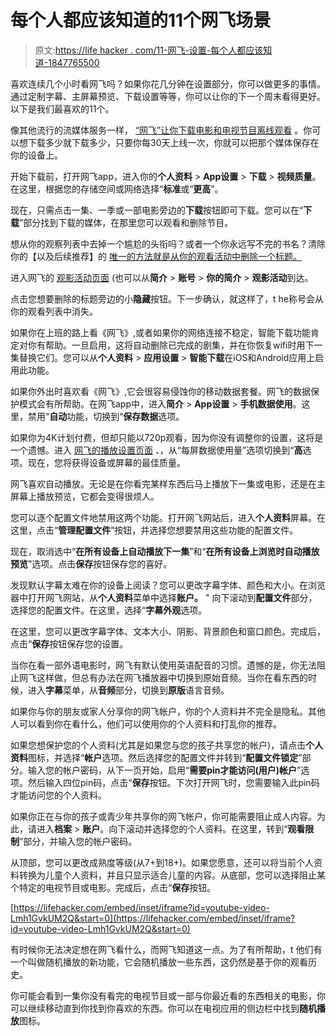 # 每个人都应该知道的11个网飞场景

> 原文:[https://life hacker . com/11-网飞-设置-每个人都应该知道-1847765500](https://lifehacker.com/11-netflix-settings-everyone-should-know-about-1847765500)

喜欢连续几个小时看网飞吗？如果你花几分钟在设置部分，你可以做更多的事情。通过定制字幕、主屏幕预览、下载设置等等，你可以让你的下一个周末看得更好。以下是我们最喜欢的11个。

像其他流行的流媒体服务一样， [“网飞”让你下载电影和电视节目离线观看](https://lifehacker.com/how-to-download-netflix-shows-and-movies-onto-your-lapt-1847677455) 。你可以想下载多少就下载多少，只要你每30天上线一次，你就可以把那个媒体保存在你的设备上。

开始下载前，打开网飞app，进入你的**个人资料** > **App设置** > **下载** > **视频质量**。在这里，根据您的存储空间或网络选择“**标准**或“**更高**”。

现在，只需点击一集、一季或一部电影旁边的**下载**按钮即可下载。您可以在“**下载**”部分找到下载的媒体，在那里您可以观看和删除节目。

想从你的观察列表中去掉一个尴尬的头衔吗？或者一个你永远写不完的书名？清除你的【以及后续推荐】的 [唯一的方法就是从你的观看活动中删除一个标题。](https://lifehacker.com/how-to-edit-your-continue-watching-list-on-every-major-1847348242) 

进入网飞的 [观影活动页面](https://www.netflix.com/WiViewingActivity) (也可以从**简介** > **账号** > **你的简介** > **观影活动**到达。

点击您想要删除的标题旁边的小**隐藏**按钮。下一步确认，就这样了，t he称号会从你的观看列表中消失。

如果你在上班的路上看《网飞》,或者如果你的网络连接不稳定，智能下载功能肯定对你有帮助。一旦启用，这将自动删除已完成的剧集，并在你恢复wifi时用下一集替换它们。您可以从**个人资料** > **应用设置** > **智能下载**在iOS和Android应用上启用此功能。

如果你外出时喜欢看《网飞》,它会很容易侵蚀你的移动数据套餐。网飞的数据保护模式会有所帮助。在网飞app中，进入**简介** > **App设置** > **手机数据使用**。这里，禁用“**自动**功能，切换到“**保存数据**选项。

如果你为4K计划付费，但却只能以720p观看，因为你没有调整你的设置，这将是一个遗憾。进入 [网飞的播放设置页面](https://www.netflix.com/HdToggle) 、，从“每屏数据使用量”选项切换到“**高**选项。现在，您将获得设备或屏幕的最佳质量。

网飞喜欢自动播放。无论是在你看完某样东西后马上播放下一集或电影，还是在主屏幕上播放预览，它都会变得很烦人。

您可以逐个配置文件地禁用这两个功能。打开网飞网站后，进入**个人资料**屏幕。在这里，点击“**管理配置文件**”按钮，并选择您想要禁用这些功能的配置文件。

现在，取消选中“**在所有设备上自动播放下一集**”和“**在所有设备上浏览时自动播放预览**”选项。点击**保存**按钮保存您的喜好。

发现默认字幕太难在你的设备上阅读？您可以更改字幕字体、颜色和大小。在浏览器中打开网飞网站，从**个人资料**菜单中选择**账户。** " 向下滚动到**配置文件**部分，选择您的配置文件。在这里，选择“**字幕外观**选项。

在这里，您可以更改字幕字体、文本大小、阴影、背景颜色和窗口颜色。完成后，点击“**保存**按钮保存您的设置。

当你在看一部外语电影时，网飞有默认使用英语配音的习惯。遗憾的是，你无法阻止网飞这样做，但总有办法在网飞播放器中切换到原始音频。当你在看东西的时候，进入**字幕**菜单，从**音频**部分，切换到**原版**语言音频。

如果你与你的朋友或家人分享你的网飞帐户，你的个人资料并不完全是隐私。其他人可以看到你在看什么，他们可以使用你的个人资料和打乱你的推荐。

如果您想保护您的个人资料(尤其是如果您与您的孩子共享您的帐户)，请点击**个人资料**图标，并选择“**帐户**选项。然后选择您的配置文件并转到“**配置文件锁定**”部分。输入您的帐户密码，从下一页开始，启用“**需要pin才能访问(用户)帐户**”选项。然后输入四位pin码，点击“**保存**按钮。下次打开网飞时，您需要输入此pin码才能访问您的个人资料。

如果你正在与你的孩子或青少年共享你的网飞帐户，你可能需要阻止成人内容。为此，请进入**档案** > **账户**。向下滚动并选择您的个人资料。在这里，转到“**观看限制**”部分，并输入您的帐户密码。

从顶部，您可以更改成熟度等级(从7+到18+)。如果您愿意，还可以将当前个人资料转换为儿童个人资料，并且只显示适合儿童的内容。从底部，您可以选择阻止某个特定的电视节目或电影。完成后，点击“**保存**按钮。

 [https://lifehacker.com/embed/inset/iframe?id=youtube-video-Lmh1GvkUM2Q&start=0](https://lifehacker.com/embed/inset/iframe?id=youtube-video-Lmh1GvkUM2Q&start=0) 

有时候你无法决定想在网飞看什么，而网飞知道这一点。为了有所帮助，t 他们有一个叫做随机播放的新功能，它会随机播放一些东西，这仍然是基于你的观看历史。

你可能会看到一集你没有看完的电视节目或一部与你最近看的东西相关的电影，你可以继续移动直到你找到你喜欢的东西。你可以在电视应用的侧边栏中找到**随机播放**图标。